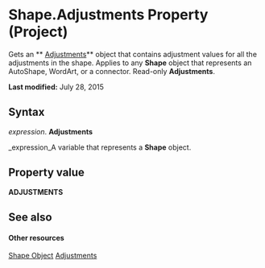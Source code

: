
# Shape.Adjustments Property (Project)
Gets an  ** [Adjustments](http://msdn.microsoft.com/en-us/library/office/ff838852%28v=office.15%29)** object that contains adjustment values for all the adjustments in the shape. Applies to any **Shape** object that represents an AutoShape, WordArt, or a connector. Read-only **Adjustments**.

 **Last modified:** July 28, 2015


## Syntax

 _expression_. **Adjustments**

 _expression_A variable that represents a  **Shape** object.


## Property value

 **ADJUSTMENTS**


## See also


#### Other resources


 [Shape Object](d2b32bcd-5595-a4a7-9772-feb25fd0103a.md)
 [Adjustments](http://msdn.microsoft.com/en-us/library/office/ff838852%28v=office.15%29)
